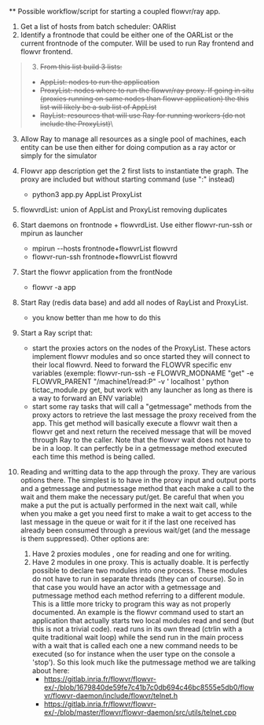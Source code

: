** Possible workflow/script for starting a coupled flowvr/ray app. 
 1. Get a list of hosts from batch scheduler: OARlist
 2. Identify a frontnode that could be either one of the OARList or the current frontnode of the
    computer. Will be used to run Ray frontend and flowvr frontend.
 > 3. ~~From this list build 3 lists:~~  
 >   - ~~AppList: nodes to run the application~~
 >   - ~~ProxyList: nodes where to run the flowvr/ray proxy. If going in situ (proxies running on same
 >     nodes than flowvr application) the this list will likely    be a sub list of AppList~~
 >   - ~~RayList: resources that will use Ray for running workers (do not include the ProxyList)~~\

 3. Allow Ray to manage all resources as a single pool of machines, each entity can be use then either for doing compution as a ray actor or simply for the simulator

 4. Flowvr app description get the 2 first lists to instantiate the graph. The proxy are included
    but without starting command (use ":" instead)
    - python3 app.py AppList ProxyList
 5. flowvrdList: union of AppList and ProxyList removing duplicates
 6. Start daemons on frontnode + flowvrdList. Use either flowvr-run-ssh or mpirun as launcher
    - mpirun --hosts frontnode+flowvrList flowvrd 
    - flowvr-run-ssh frontnode+flowvrList flowvrd
 7. Start the flowvr application from the frontNode
    - flowvr -a  app
 8. Start Ray (redis data base) and add all nodes of  RayList and ProxyList.
    - you know better than me how to do this
 9. Start a Ray script that:
    - start the proxies actors on the nodes of the ProxyList. These actors implement flowvr modules
      and so once started they will connect to their local flowvrd. Need to forward the FLOWVR
      specific env variables (exemple: flowvr-run-ssh -e FLOWVR_MODNAME "get" -e FLOWVR_PARENT
      "/machine1/read:P"  -v  ' localhost ' python tictac_module.py get, but work with any launcher
      as long as there is a way to forward an ENV variable)
    - start some ray tasks that will call a "getmessage" methods from the proxy actors to retrieve
      the last message the proxy received from the app. This   get method will basically execute a flowvr wait then a flowvr
      get and next return the received message that will be moved  through Ray to the caller. Note
      that the flowvr wait does not have to be in a loop. It can perfectly be in a getmessage
      method  executed each time this method is being called. 
      
 10. Reading and writting data to the app through the proxy. They are various options there. The
     simplest is to have in the proxy input and output ports and a getmessage and putmessage method
     that each make a call to the wait and them make the necessary put/get. Be careful that when
     you make a put the put is actually performed in the next wait call, while when you make a get
     you need first to make a wait to get access to the last message in the queue or wait for it if
     the last one received has already been consumed through a previous wait/get (and the message
     is them suppressed). Other options are:
     1. Have 2 proxies modules , one for reading and one for    writing.
     2. Have 2  modules in one proxy. This  is actually doable. It is perfectly  possible to declare
        two modules into one process. These modules do not have to run in separate threads (they can
        of course). So in that case you would  have an actor with a getmessage and putmessage method
        each method referring  to a different module. This  is a little more tricky  to program this
        way  as not  properly  documented.   An example  is  the flowvr  command  used  to start  an
        application that  actually starts  two local  modules read and  send (but this is not a
        trivial code).  read  runs in  its own thread (ctrlin with  a quite traditional wait loop)
        while the send run in  the main process   with a wait that is called each one a new command
        needs to be executed (so for instance when   the user type on the console a 'stop'). So
        this look much like the putmessage method we are talking about here:
        - https://gitlab.inria.fr/flowvr/flowvr-ex/-/blob/1679840de59fe7c41b7c0db694c46bc8555e5db0/flowvr/flowvr-daemon/include/flowvr/telnet.h
        - https://gitlab.inria.fr/flowvr/flowvr-ex/-/blob/master/flowvr/flowvr-daemon/src/utils/telnet.cpp
          
     
